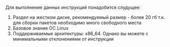 Для выполнение данных инструкций понадобится слудущее:
1. Раздел на жестком диске, рекомендуемый размер - более 20 гб т.к. для сборки пакетов необходимо много свободного места
2. Базовое знание ОС Linux
3. Поддерживаемые архитектуры: x86_64. Однако вы можете с минимальными отклонениями от инструкции
